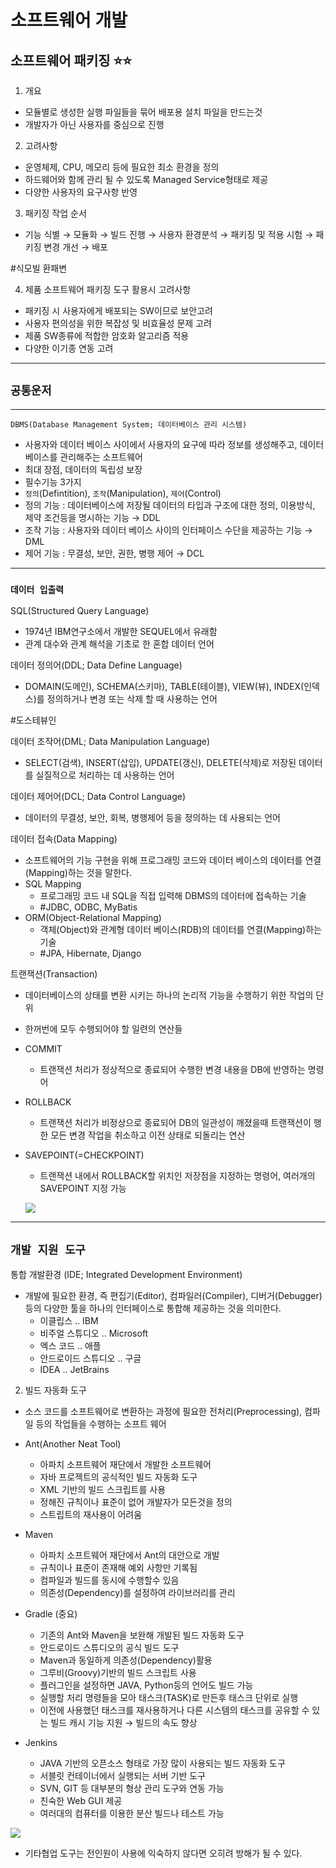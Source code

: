 # **소프트웨어 개발**

## **소프트웨어 패키징** ⭐️⭐️

1. 개요

- 모듈별로 생성한 실행 파일들을 묶어 배포용 설치 파일을 만드는것
- 개발자가 아닌 사용자를 중심으로 진행

2. 고려사항

- 운영체제, CPU, 메모리 등에 필요한 최소 환경을 정의
- 하드웨어와 함께 관리 될 수 있도록 Managed Service형태로 제공
- 다양한 사용자의 요구사항 반영

3. 패키징 작업 순서

- 기능 식별 → 모듈화 → 빌드 진행 → 사용자 환경분석 → 패키징 및 적용 시험 → 패키징 변경 개선 → 배포

#식모빌 환패변

4. 제품 소프트웨어 패키징 도구 활용시 고려사항

- 패키징 시 사용자에게 배포되는 SW이므로 보안고려
- 사용자 편의성을 위한 복잡성 및 비효율성 문제 고려
- 제품 SW종류에 적합한 암호화 알고리즘 적용
- 다양한 이기종 연동 고려

---

## `공통운저`

---

`DBMS(Database Management System; 데이터베이스 관리 시스템)`

- 사용자와 데이터 베이스 사이에서 사용자의 요구에 따라 정보를 생성해주고, 데이터베이스를 관리해주는 소프트웨어
- 최대 장점, 데이터의 독립성 보장
- 필수기능 3가지
- `정의`(Defintition), `조작`(Manipulation), `제어`(Control)
- 정의 기능 : 데이터베이스에 저장될 데이터의 타입과 구조에 대한 정의, 이용방식, 제약 조건등을 명시하는 기능 → DDL
- 조작 기능 : 사용자와 데이터 베이스 사이의 인터페이스 수단을 제공하는 기능 → DML
- 제어 기능 : 무결성, 보안, 권한, 병행 제어 → DCL

---

### `데이터 입출력`

SQL(Structured Query Language)

- 1974년 IBM연구소에서 개발한 SEQUEL에서 유래함
- 관계 대수와 관계 해석을 기초로 한 혼합 데이터 언어

데이터 정의어(DDL; Data Define Language)

- DOMAIN(도메인), SCHEMA(스키마), TABLE(테이블), VIEW(뷰), INDEX(인덱스)를 정의하거나 변경 또는 삭제 할 때 사용하는 언어

#도스테뷰인

데이터 조작어(DML; Data Manipulation Language)

- SELECT(검색), INSERT(삽입), UPDATE(갱신), DELETE(삭제)로 저장된 데이터를 실질적으로 처리하는 데 사용하는 언어

데이터 제어어(DCL; Data Control Language)

- 데이터의 무결성, 보안, 회복, 병행제어 등을 정의하는 데 사용되는 언어

데이터 접속(Data Mapping)

- 소프트웨어의 기능 구현을 위해 프로그래밍 코드와 데이터 베이스의 데이터를 연결(Mapping)하는 것을 말한다.
- SQL Mapping
  - 프로그래밍 코드 내 SQL을 직접 입력해 DBMS의 데이터에 접속하는 기술
  - #JDBC, ODBC, MyBatis
- ORM(Object-Relational Mapping)
  - 객체(Object)와 관계형 데이터 베이스(RDB)의 데이터를 연결(Mapping)하는 기술
  - #JPA, Hibernate, Django

트랜잭션(Transaction)

- 데이터베이스의 상태를 변환 시키는 하나의 논리적 기능을 수행하기 위한 작업의 단위
- 한꺼번에 모두 수행되어야 할 일련의 연산들
- COMMIT
  - 트랜잭션 처리가 정상적으로 종료되어 수행한 변경 내용을 DB에 반영하는 명령어
- ROLLBACK
  - 트랜잭션 처리가 비정상으로 종료되어 DB의 일관성이 깨졌을때 트랜잭션이 행한 모든 변경 작업을 취소하고 이전 상태로 되돌리는 연산
- SAVEPOINT(=CHECKPOINT)

  - 트랜잭션 내에서 ROLLBACK할 위치인 저장점을 지정하는 명령어, 여러개의 SAVEPOINT 지정 가능

  ![](https://s3.us-west-2.amazonaws.com/secure.notion-static.com/501fcb1f-cd8b-4a97-8fb6-5136a4cb2adb/%E1%84%89%E1%85%B3%E1%84%8F%E1%85%B3%E1%84%85%E1%85%B5%E1%86%AB%E1%84%89%E1%85%A3%E1%86%BA_2022-02-18_%E1%84%8B%E1%85%A9%E1%84%92%E1%85%AE_3.34.19.png?X-Amz-Algorithm=AWS4-HMAC-SHA256&X-Amz-Content-Sha256=UNSIGNED-PAYLOAD&X-Amz-Credential=AKIAT73L2G45EIPT3X45%2F20220218%2Fus-west-2%2Fs3%2Faws4_request&X-Amz-Date=20220218T063646Z&X-Amz-Expires=86400&X-Amz-Signature=7391bd62d95a0c9ca645d0620e7968a0c4168c33f2430e91e45e54ba7ef32585&X-Amz-SignedHeaders=host&response-content-disposition=filename%20%3D%22%25E1%2584%2589%25E1%2585%25B3%25E1%2584%258F%25E1%2585%25B3%25E1%2584%2585%25E1%2585%25B5%25E1%2586%25AB%25E1%2584%2589%25E1%2585%25A3%25E1%2586%25BA%25202022-02-18%2520%25E1%2584%258B%25E1%2585%25A9%25E1%2584%2592%25E1%2585%25AE%25203.34.19.png%22&x-id=GetObject)

---

## `개발 지원 도구`

통합 개발환경 (IDE; Integrated Development Environment)

- 개발에 필요한 환경, 즉 편집기(Editor), 컴파일러(Compiler), 디버거(Debugger)등의 다양한 툴을 하나의 인터페이스로 통합해 제공하는 것을 의미한다.
  - 이클립스 .. IBM
  - 비주얼 스튜디오 .. Microsoft
  - 엑스 코드 .. 애플
  - 안드로이드 스튜디오 .. 구글
  - IDEA .. JetBrains

2. 빌드 자동화 도구

- 소스 코드를 소프트웨어로 변환하는 과정에 필요한 전처리(Preprocessing), 컴파일 등의 작업들을 수행하는 소프트 웨어
- Ant(Another Neat Tool)
  - 아파치 소프트웨어 재단에서 개발한 소프트웨어
  - 자바 프로젝트의 공식적인 빌드 자동화 도구
  - XML 기반의 빌드 스크립트를 사용
  - 정해진 규칙이나 표준이 없어 개발자가 모든것을 정의
  - 스트립트의 재사용이 어려움
- Maven

  - 아파치 소프트웨어 재단에서 Ant의 대안으로 개발
  - 규칙이나 표준이 존재해 예외 사항만 기록됨
  - 컴파일과 빌드를 동시에 수행할수 있음
  - 의존성(Dependency)를 설정하여 라이브러리를 관리

- Gradle (중요)

  - 기존의 Ant와 Maven을 보완해 개발된 빌드 자동화 도구
  - 안드로이드 스튜디오의 공식 빌드 도구
  - Maven과 동일하게 의존성(Dependency)활용
  - 그루비(Groovy)기반의 빌드 스크립트 사용
  - 플러그인을 설정하면 JAVA, Python등의 언어도 빌드 가능
  - 실행할 처리 명령들을 모아 태스크(TASK)로 만든후 태스크 단위로 실행
  - 이전에 사용했던 태스크를 재사용하거나 다른 시스템의 태스크를 공유할 수 있는 빌드 캐시 기능 지원 → 빌드의 속도 향상

- Jenkins
  - JAVA 기반의 오픈소스 형태로 가장 많이 사용되는 빌드 자동화 도구
  - 서블릿 컨테이너에서 실행되는 서버 기반 도구
  - SVN, GIT 등 대부분의 형상 관리 도구와 연동 가능
  - 친숙한 Web GUI 제공
  - 여러대의 컴퓨터를 이용한 분산 빌드나 테스트 가능

![](https://s3.us-west-2.amazonaws.com/secure.notion-static.com/6df17a45-3bee-4435-994d-f88d7b1f78bb/%E1%84%89%E1%85%B3%E1%84%8F%E1%85%B3%E1%84%85%E1%85%B5%E1%86%AB%E1%84%89%E1%85%A3%E1%86%BA_2022-02-19_%E1%84%8B%E1%85%A9%E1%84%92%E1%85%AE_12.43.44.png?X-Amz-Algorithm=AWS4-HMAC-SHA256&X-Amz-Content-Sha256=UNSIGNED-PAYLOAD&X-Amz-Credential=AKIAT73L2G45EIPT3X45%2F20220219%2Fus-west-2%2Fs3%2Faws4_request&X-Amz-Date=20220219T034543Z&X-Amz-Expires=86400&X-Amz-Signature=1ec4a9192d2c4c8c3831ac51e09875171e41e7550f3a738812a5d05322642164&X-Amz-SignedHeaders=host&response-content-disposition=filename%20%3D%22%25E1%2584%2589%25E1%2585%25B3%25E1%2584%258F%25E1%2585%25B3%25E1%2584%2585%25E1%2585%25B5%25E1%2586%25AB%25E1%2584%2589%25E1%2585%25A3%25E1%2586%25BA%25202022-02-19%2520%25E1%2584%258B%25E1%2585%25A9%25E1%2584%2592%25E1%2585%25AE%252012.43.44.png%22&x-id=GetObject)

- 기타협업 도구는 전인원이 사용에 익숙하지 않다면 오히려 방해가 될 수 있다.
